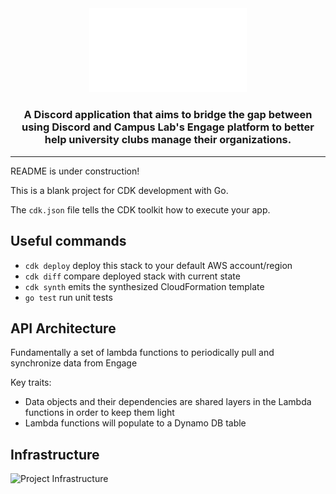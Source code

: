 <div align="center">
    <img src="img/cover-transparent.svg" alt="Logo" width="50%" height="50%"/>
    <h3>A Discord application that aims to bridge the gap between using Discord and Campus Lab's Engage platform to better help university clubs manage their organizations.</h3>
    <hr>
</div>

README is under construction!

This is a blank project for CDK development with Go.

The `cdk.json` file tells the CDK toolkit how to execute your app.

## Useful commands

 * `cdk deploy`      deploy this stack to your default AWS account/region
 * `cdk diff`        compare deployed stack with current state
 * `cdk synth`       emits the synthesized CloudFormation template
 * `go test`         run unit tests


## API Architecture

Fundamentally a set of lambda functions to periodically pull and synchronize data from Engage

Key traits:
- Data objects and their dependencies are shared layers in the Lambda functions in order to keep them light
- Lambda functions will populate to a Dynamo DB table


## Infrastructure
![Project Infrastructure](https://media.discordapp.net/attachments/1041436332402167879/1329181171804012675/image.png?ex=67b440ae&is=67b2ef2e&hm=2ae986180a84cf2f87cda6be60a08e25171174a2da865ec590558344f2f2ea3e&=&format=webp&quality=lossless&width=960&height=473)

